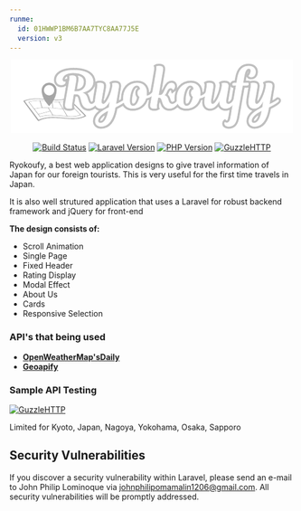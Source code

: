 ```yaml
---
runme:
  id: 01HWWP1BM6B7AA7TYC8AA77J5E
  version: v3
---
```


<p align="center"><a href="https://jphiltech.com/portfolio-dev/ryokoufy" target="_blank"><img src="public/img/logo.png" alt="Build Status"></a></p>

<p align="center">
<a href="https://github.com/laravel/framework/actions"><img src="https://github.com/laravel/framework/workflows/tests/badge.svg" alt="Build Status"></a>
<a href="https://packagist.org/packages/laravel/framework"><img src="https://img.shields.io/badge/Laravel-V10-orange" alt="Laravel Version"></a>
<a href="https://packagist.org/packages/laravel/framework"><img src="https://img.shields.io/badge/PHP-V8.1-violet" alt="PHP Version"></a>
<a href="https://packagist.org/packages/laravel/framework"><img src="https://img.shields.io/badge/Plugin-GuzzleHTTP-blue" alt="GuzzleHTTP"></a>

</p>

Ryokoufy, a best web application designs to give travel information of Japan for our foreign tourists. This is very useful for the first time travels in Japan.

It is also well strutured application that uses a Laravel for robust backend framework and jQuery for front-end

**The design consists of:**

- Scroll Animation
- Single Page
- Fixed Header
- Rating Display
- Modal Effect
- About Us
- Cards
- Responsive Selection

### API's that being used

- **[OpenWeatherMap'sDaily](https://openweathermap.org/forecast5)**
- **[Geoapify](https://apidocs.geoapify.com/playground/place-details/)**

### Sample API Testing

<a href="https://packagist.org/packages/laravel/framework"><img height='50' width='800px' src="https://img.shields.io/badge//GET-http://localhost/ryokoufy/public/getInfo/{place}-green" alt="GuzzleHTTP"></a>

Limited for Kyoto, Japan, Nagoya, Yokohama, Osaka, Sapporo

## Security Vulnerabilities

If you discover a security vulnerability within Laravel, please send an e-mail to John Philip Lominoque via [johnphilipomamalin1206@gmail.com](mailto:johnphilipomamalin1206@gmail.com). All security vulnerabilities will be promptly addressed.
